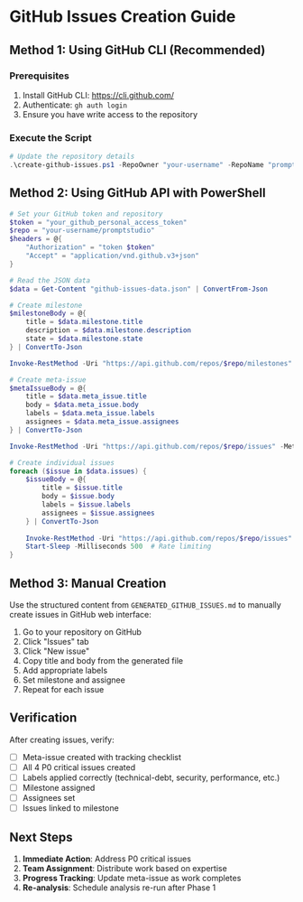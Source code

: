 # GitHub Issues Creation Guide

## Method 1: Using GitHub CLI (Recommended)

### Prerequisites
1. Install GitHub CLI: https://cli.github.com/
2. Authenticate: `gh auth login`
3. Ensure you have write access to the repository

### Execute the Script
```powershell
# Update the repository details
.\create-github-issues.ps1 -RepoOwner "your-username" -RepoName "promptstudio" -Milestone "Q2 2025 Code Quality Initiative" -Assignee "your-username"
```

## Method 2: Using GitHub API with PowerShell

```powershell
# Set your GitHub token and repository
$token = "your_github_personal_access_token"
$repo = "your-username/promptstudio"
$headers = @{
    "Authorization" = "token $token"
    "Accept" = "application/vnd.github.v3+json"
}

# Read the JSON data
$data = Get-Content "github-issues-data.json" | ConvertFrom-Json

# Create milestone
$milestoneBody = @{
    title = $data.milestone.title
    description = $data.milestone.description
    state = $data.milestone.state
} | ConvertTo-Json

Invoke-RestMethod -Uri "https://api.github.com/repos/$repo/milestones" -Method POST -Headers $headers -Body $milestoneBody

# Create meta-issue
$metaIssueBody = @{
    title = $data.meta_issue.title
    body = $data.meta_issue.body
    labels = $data.meta_issue.labels
    assignees = $data.meta_issue.assignees
} | ConvertTo-Json

Invoke-RestMethod -Uri "https://api.github.com/repos/$repo/issues" -Method POST -Headers $headers -Body $metaIssueBody

# Create individual issues
foreach ($issue in $data.issues) {
    $issueBody = @{
        title = $issue.title
        body = $issue.body
        labels = $issue.labels
        assignees = $issue.assignees
    } | ConvertTo-Json
    
    Invoke-RestMethod -Uri "https://api.github.com/repos/$repo/issues" -Method POST -Headers $headers -Body $issueBody
    Start-Sleep -Milliseconds 500  # Rate limiting
}
```

## Method 3: Manual Creation

Use the structured content from `GENERATED_GITHUB_ISSUES.md` to manually create issues in GitHub web interface:

1. Go to your repository on GitHub
2. Click "Issues" tab
3. Click "New issue"
4. Copy title and body from the generated file
5. Add appropriate labels
6. Set milestone and assignee
7. Repeat for each issue

## Verification

After creating issues, verify:
- [ ] Meta-issue created with tracking checklist
- [ ] All 4 P0 critical issues created
- [ ] Labels applied correctly (technical-debt, security, performance, etc.)
- [ ] Milestone assigned
- [ ] Assignees set
- [ ] Issues linked to milestone

## Next Steps

1. **Immediate Action**: Address P0 critical issues
2. **Team Assignment**: Distribute work based on expertise
3. **Progress Tracking**: Update meta-issue as work completes
4. **Re-analysis**: Schedule analysis re-run after Phase 1
